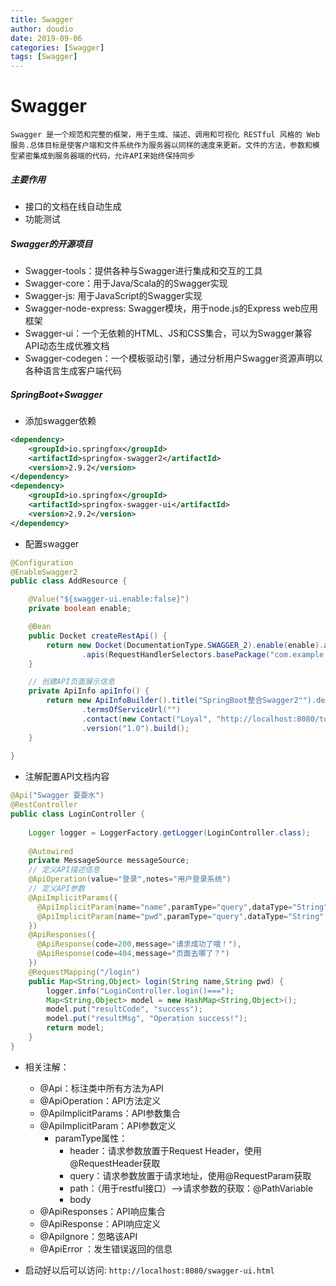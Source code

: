 ```yaml
---
title: Swagger
author: doudio
date: 2019-09-06
categories: [Swagger]
tags: [Swagger]
---
```


# Swagger

	Swagger 是一个规范和完整的框架，用于生成、描述、调用和可视化 RESTful 风格的 Web 服务.总体目标是使客户端和文件系统作为服务器以同样的速度来更新。文件的方法，参数和模型紧密集成到服务器端的代码，允许API来始终保持同步

##### 主要作用

* 接口的文档在线自动生成
* 功能测试

##### Swagger的开源项目

* Swagger-tools：提供各种与Swagger进行集成和交互的工具
* Swagger-core：用于Java/Scala的的Swagger实现
* Swagger-js: 用于JavaScript的Swagger实现
* Swagger-node-express: Swagger模块，用于node.js的Express web应用框架
* Swagger-ui：一个无依赖的HTML、JS和CSS集合，可以为Swagger兼容API动态生成优雅文档
* Swagger-codegen：一个模板驱动引擎，通过分析用户Swagger资源声明以各种语言生成客户端代码

##### SpringBoot+Swagger

* 添加swagger依赖

``` xml
<dependency>
    <groupId>io.springfox</groupId>
    <artifactId>springfox-swagger2</artifactId>
    <version>2.9.2</version>
</dependency>
<dependency>
    <groupId>io.springfox</groupId>
    <artifactId>springfox-swagger-ui</artifactId>
    <version>2.9.2</version>
</dependency>
```

* 配置swagger

```java
@Configuration
@EnableSwagger2
public class AddResource {

    @Value("${swagger-ui.enable:false}")
    private boolean enable;

    @Bean
    public Docket createRestApi() {
        return new Docket(DocumentationType.SWAGGER_2).enable(enable).apiInfo(apiInfo()).select()
                .apis(RequestHandlerSelectors.basePackage("com.example.controller")).paths(PathSelectors.any()).build();
    }

    // 创建API页面展示信息
    private ApiInfo apiInfo() {
        return new ApiInfoBuilder().title("SpringBoot整合Swagger2"").description("API 描述")
                .termsOfServiceUrl("")
                .contact(new Contact("Loyal", "http://localhost:8080/toLogin", ""))
                .version("1.0").build();
    }
  
}
```

* 注解配置API文档内容

```java
@Api("Swagger 耍耍水")
@RestController
public class LoginController {
  	
	Logger logger = LoggerFactory.getLogger(LoginController.class);
  	
  	@Autowired
    private MessageSource messageSource;
  	// 定义API描述信息
  	@ApiOperation(value="登录",notes="用户登录系统")
    // 定义API参数
  	@ApiImplicitParams({
  	  @ApiImplicitParam(name="name",paramType="query",dataType="String",value="用户名",required=true),
  	  @ApiImplicitParam(name="pwd",paramType="query",dataType="String",value="密码",required=true)
  	})
    @ApiResponses({
  	  @ApiResponse(code=200,message="请求成功了哦！"),
  	  @ApiResponse(code=404,message="页面去哪了？")
  	})
  	@RequestMapping("/login")
  	public Map<String,Object> login(String name,String pwd) {
  		logger.info("LoginController.login()===");
  		Map<String,Object> model = new HashMap<String,Object>();
  		model.put("resultCode", "success");
  		model.put("resultMsg", "Operation success!");
  		return model;
  	}
}
```

* 相关注解：

  * @Api：标注类中所有方法为API
  * @ApiOperation：API方法定义
  * @ApiImplicitParams：API参数集合
  * @ApiImplicitParam：API参数定义
    * paramType属性：
      * header：请求参数放置于Request Header，使用@RequestHeader获取
      * query：请求参数放置于请求地址，使用@RequestParam获取
      * path：（用于restful接口）-->请求参数的获取：@PathVariable
      * body
  * @ApiResponses：API响应集合
  * @ApiResponse：API响应定义
  * @ApiIgnore：忽略该API
  * @ApiError ：发生错误返回的信息

* 启动好以后可以访问: `http://localhost:8080/swagger-ui.html`

